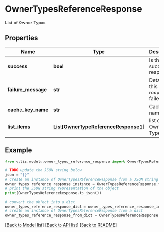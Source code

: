 # OwnerTypesReferenceResponse

List of Owner Types

## Properties

Name | Type | Description | Notes
------------ | ------------- | ------------- | -------------
**success** | **bool** | Is this a successful response? | [optional] 
**failure_message** | **str** | Details if this response failed | [optional] 
**cache_key_name** | **str** | CacheKey name | [optional] 
**list_items** | [**List[OwnerTypeReferenceResponse1]**](OwnerTypeReferenceResponse1.md) | list of Owner Types | [optional] 

## Example

```python
from valis.models.owner_types_reference_response import OwnerTypesReferenceResponse

# TODO update the JSON string below
json = "{}"
# create an instance of OwnerTypesReferenceResponse from a JSON string
owner_types_reference_response_instance = OwnerTypesReferenceResponse.from_json(json)
# print the JSON string representation of the object
print(OwnerTypesReferenceResponse.to_json())

# convert the object into a dict
owner_types_reference_response_dict = owner_types_reference_response_instance.to_dict()
# create an instance of OwnerTypesReferenceResponse from a dict
owner_types_reference_response_from_dict = OwnerTypesReferenceResponse.from_dict(owner_types_reference_response_dict)
```
[[Back to Model list]](../README.md#documentation-for-models) [[Back to API list]](../README.md#documentation-for-api-endpoints) [[Back to README]](../README.md)


